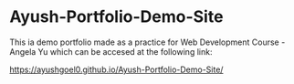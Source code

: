 # Ayush-Portfolio-Demo-Site

This ia demo portfolio made as a practice for Web Development Course - Angela Yu which can be accesed at the following link:

https://ayushgoel0.github.io/Ayush-Portfolio-Demo-Site/
